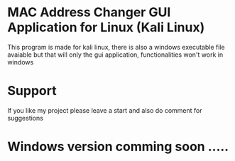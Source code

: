 # MAC Address Changer GUI Application for Linux (Kali Linux)
This program is made for kali linux, there is also a windows executable file avaiable but that will only the gui application, functionalities won't work in windows

# Support
If you like my project please leave a start and also do comment for suggestions

# Windows version comming soon ..... 
